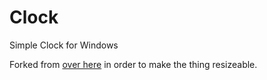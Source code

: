 # Clock
Simple Clock for Windows

Forked from [over here](https://github.com/cwieland/Clock) in order to make the thing resizeable.
